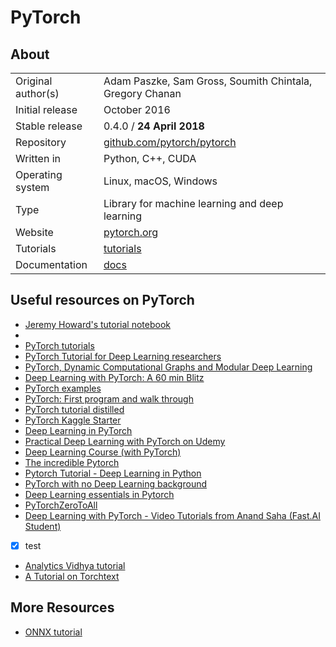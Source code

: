 # PyTorch

## About

|   |  |
|----------|----------|
| Original author(s)	| Adam Paszke, Sam Gross, Soumith Chintala, Gregory Chanan |
| Initial release	    | October 2016 |
| Stable release	    | 0.4.0 / **24 April 2018** |
| Repository	        | [github.com/pytorch/pytorch](https://github.com/pytorch/pytorch) |
| Written in	        | Python, C++, CUDA |
| Operating system	  | Linux, macOS, Windows |
| Type	              | Library for machine learning and deep learning |
| Website	            | [pytorch.org](https://pytorch.org)  |
| Tutorials           | [tutorials](https://pytorch.org/tutorials/) | 
| Documentation       | [docs](https://pytorch.org/about/) |

## Useful resources on PyTorch
- [Jeremy Howard's tutorial notebook](https://github.com/fastai/fastai_v1/blob/master/dev_nb/001a_nn_basics.ipynb)
- 
- [PyTorch tutorials](http://pytorch.org/tutorials/)
- [PyTorch Tutorial for Deep Learning researchers](https://github.com/yunjey/pytorch-tutorial)
- [PyTorch, Dynamic Computational Graphs and Modular Deep Learning](https://medium.com/intuitionmachine/pytorch-dynamic-computational-graphs-and-modular-deep-learning-7e7f89f18d1)
- [Deep Learning with PyTorch: A 60 min Blitz](http://pytorch.org/tutorials/beginner/deep_learning_60min_blitz.html)
- [PyTorch examples](https://github.com/pytorch/examples)
- [PyTorch: First program and walk through](https://medium.com/towards-data-science/pytorch-first-program-and-walk-through-ceb739134ab9)
- [PyTorch tutorial distilled](https://medium.com/towards-data-science/pytorch-tutorial-distilled-95ce8781a89c)
- [PyTorch Kaggle Starter](https://github.com/bfortuner/pytorch-kaggle-starter)
- [Deep Learning in PyTorch](https://iamtrask.github.io/2017/01/15/pytorch-tutorial/)
- [Practical Deep Learning with PyTorch on Udemy](https://www.udemy.com/practical-deep-learning-with-pytorch/)
- [Deep Learning Course (with PyTorch)](https://fleuret.org/dlc)
- [The incredible Pytorch](https://github.com/ritchieng/the-incredible-pytorch)
- [Pytorch Tutorial - Deep Learning in Python](http://adventuresinmachinelearning.com/pytorch-tutorial-deep-learning)
- [PyTorch with no Deep Learning background](https://drive.google.com/drive/folders/0B41Zbb4c8HVyUndGdGdJSXd5d3M)
- [Deep Learning essentials in Pytorch](http://www.deeplearningessentials.science)
- [PyTorchZeroToAll](https://github.com/hunkim/PyTorchZeroToAll)
- [Deep Learning with PyTorch - Video Tutorials from Anand Saha (Fast.AI Student)](https://www.packtpub.com/big-data-and-business-intelligence/deep-learning-pytorch-video)
- [x] test
- [Analytics Vidhya tutorial](https://www.analyticsvidhya.com/blog/2018/02/pytorch-tutorial/)
- [A Tutorial on Torchtext](http://anie.me/On-Torchtext/)

## More Resources
- [ONNX tutorial](https://github.com/onnx/tutorials)
